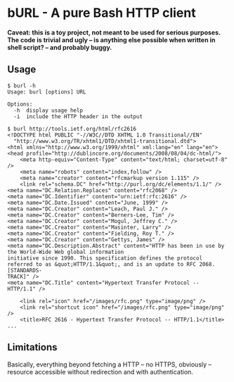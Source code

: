 # bURL - A pure Bash HTTP client

**Caveat: this is a toy project, not meant to be used for serious purposes. The code is trivial and ugly – is anything else possible when written in shell script? – and probably buggy.**

## Usage

```
$ burl -h
Usage: burl [options] URL

Options:
  -h  display usage help
  -i  include the HTTP header in the output

```

```
$ burl http://tools.ietf.org/html/rfc2616
<!DOCTYPE html PUBLIC "-//W3C//DTD XHTML 1.0 Transitional//EN"
  "http://www.w3.org/TR/xhtml1/DTD/xhtml1-transitional.dtd">
<html xmlns="http://www.w3.org/1999/xhtml" xml:lang="en" lang="en">
<head profile="http://dublincore.org/documents/2008/08/04/dc-html/">
    <meta http-equiv="Content-Type" content="text/html; charset=utf-8" />
    <meta name="robots" content="index,follow" />
    <meta name="creator" content="rfcmarkup version 1.115" />
    <link rel="schema.DC" href="http://purl.org/dc/elements/1.1/" />
<meta name="DC.Relation.Replaces" content="rfc2068" />
<meta name="DC.Identifier" content="urn:ietf:rfc:2616" />
<meta name="DC.Date.Issued" content="June, 1999" />
<meta name="DC.Creator" content="Leach, Paul J." />
<meta name="DC.Creator" content="Berners-Lee, Tim" />
<meta name="DC.Creator" content="Mogul, Jeffrey C." />
<meta name="DC.Creator" content="Masinter, Larry" />
<meta name="DC.Creator" content="Fielding, Roy T." />
<meta name="DC.Creator" content="Gettys, James" />
<meta name="DC.Description.Abstract" content="HTTP has been in use by the World-Wide Web global information
initiative since 1990. This specification defines the protocol
referred to as &quot;HTTP/1.1&quot;, and is an update to RFC 2068. [STANDARDS-
TRACK]" />
<meta name="DC.Title" content="Hypertext Transfer Protocol -- HTTP/1.1" />

    <link rel="icon" href="/images/rfc.png" type="image/png" />
    <link rel="shortcut icon" href="/images/rfc.png" type="image/png" />
    <title>RFC 2616 - Hypertext Transfer Protocol -- HTTP/1.1</title>
...
```

## Limitations

Basically, everything beyond fetching a HTTP – no HTTPS, obviously – resource accessible without redirection and with authentication.
